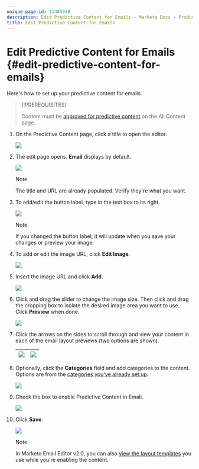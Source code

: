 ```yaml
---
unique-page-id: 11385938
description: Edit Predictive Content for Emails - Marketo Docs - Product Documentation
title: Edit Predictive Content for Emails
---
```


# Edit Predictive Content for Emails {#edit-predictive-content-for-emails}

Here's how to set up your predictive content for emails.

>[!PREREQUISITES]
>
>Content must be [approved for predictive content](/help/marketo/product-docs/predictive-content/working-with-all-content/approve-a-title-for-predictive-content.md) on the All Content page.

1. On the Predictive Content page, click a title to open the editor.

   ![](assets/image2017-10-3-9-3a30-3a25.png)

1. The edit page opens. **Email** displays by default.

   ![](assets/image2017-10-3-9-3a31-3a18.png)

   >[!NOTE]
   >
   >The title and URL are already populated. Verify they're what you want.

1. To add/edit the button label, type in the text box to its right.

   ![](assets/image2017-10-3-9-3a32-3a18.png)

   >[!NOTE]
   >
   >If you changed the button label, it will update when you save your changes or preview your image.

1. To add or edit the image URL, click **Edit Image**.

   ![](assets/image2017-10-3-9-3a33-3a11.png)

1. Insert the image URL and click **Add**.

   ![](assets/five.png)

1. Click and drag the slider to change the image size. Then click and drag the cropping box to isolate the desired image area you want to use. Click **Preview** when done.

   ![](assets/six.png)

1. Click the arrows on the sides to scroll through and view your content in each of the email layout previews (two options are shown).

   | ![](assets/sevena.png) | ![](assets/sevenb.png) |
   |---|---|

1. Optionally, click the **Categories** field and add categories to the content. Options are from the [categories you've already set up](/help/marketo/product-docs/predictive-content/getting-started/set-up-categories.md).

   ![](assets/eight.png)

1. Check the box to enable Predictive Content in Email.

   ![](assets/nine.png)

1. Click **Save**.

   ![](assets/save.png)

   >[!NOTE]
   >
   >In Marketo Email Editor v2.0, you can also [view the layout templates](/help/marketo/product-docs/predictive-content/enabling-predictive-content/enable-predictive-content-in-emails.md) you use while you're enabling the content.
